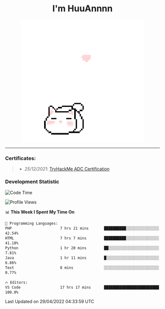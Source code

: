 <h1 align='center'>I'm HuuAnnnn</h1>
<p align="center">
 <img src="cat_intro.gif" />
</p>

___

### Certificates:
>- *25/12/2021*: [TryHackMe ADC Certification](https://tryhackme-certificates.s3-eu-west-1.amazonaws.com/THM-HKVVJOIWJA.png)


### Development Statistic

<!--START_SECTION:waka-->
![Code Time](http://img.shields.io/badge/Code%20Time-122%20hrs%2015%20mins-blue)

![Profile Views](http://img.shields.io/badge/Profile%20Views-19-blue)

📊 **This Week I Spent My Time On** 

```text
💬 Programming Languages: 
PHP                      7 hrs 21 mins       ██████████░░░░░░░░░░░░░░░   42.54% 
HTML                     7 hrs 7 mins        ██████████░░░░░░░░░░░░░░░   41.18% 
Python                   1 hr 20 mins        ██░░░░░░░░░░░░░░░░░░░░░░░   7.81% 
Java                     1 hr 11 mins        █░░░░░░░░░░░░░░░░░░░░░░░░   6.86% 
Text                     8 mins              ░░░░░░░░░░░░░░░░░░░░░░░░░   0.77%

🔥 Editors: 
VS Code                  17 hrs 17 mins      █████████████████████████   100.0%

```


 Last Updated on 29/04/2022 04:33:59 UTC
<!--END_SECTION:waka-->
